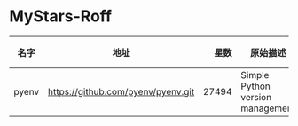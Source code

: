 # MyStars-Roff
|名字 |               地址               |星数 |            原始描述            |语言|    主题    |大小|
|-----|----------------------------------|----:|--------------------------------|----|------------|----|
|pyenv|https://github.com/pyenv/pyenv.git|27494|Simple Python version management|Roff|python,shell|4 KB|
